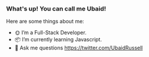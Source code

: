 ### What's up! You can call me Ubaid!


Here are some things about me:

- 🌞 I’m a Full-Stack Developer.
- 📦 I’m currently learning Javascript.
- 💬 Ask me questions https://twitter.com/UbaidRussell


